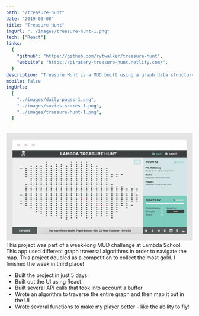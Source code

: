 ```yaml
---
path: "/treasure-hunt"
date: "2019-03-08"
title: "Treasure Hunt"
imgUrl: "../images/treasure-hunt-1.png"
tech: ["React"]
links:
  {
    "github": "https://github.com/rytwalker/treasure-hunt",
    "website": "https://piratery-treasure-hunt.netlify.com/",
  }
description: "Treasure Hunt is a MUD built using a graph data structure and uses several methods to traverse and explore the treasure map."
mobile: false
imgUrls:
  [
    "../images/daily-pages-1.png",
    "../images/suzies-scores-1.png",
    "../images/treasure-hunt-1.png",
  ]
---
```


![alt text](../images/treasure-hunt-1.png)
This project was part of a week-long MUD challenge at Lambda School. This app used different graph traversal algorithms in order to navigate the map. This project doubled as a competition to collect the most gold. I finished the week in third place!

- Built the project in just 5 days.
- Built out the UI using React.
- Built several API calls that took into account a buffer
- Wrote an algorithm to traverse the entire graph and then map it out in the UI
- Wrote several functions to make my player better - like the ability to fly!
